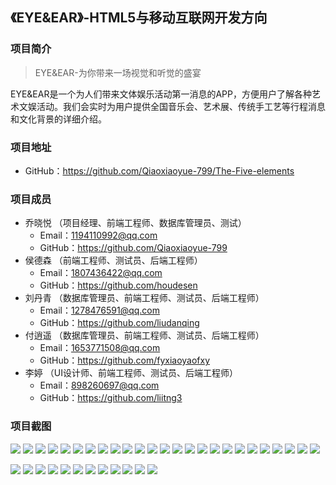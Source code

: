 ## 《EYE&EAR》-HTML5与移动互联网开发方向

### 项目简介

>EYE&EAR-为你带来一场视觉和听觉的盛宴

EYE&EAR是一个为人们带来文体娱乐活动第一消息的APP，方便用户了解各种艺术文娱活动。我们会实时为用户提供全国音乐会、艺术展、传统手工艺等行程消息和文化背景的详细介绍。

### 项目地址
  - GitHub：https://github.com/Qiaoxiaoyue-799/The-Five-elements

### 项目成员
* 乔晓悦 （项目经理、前端工程师、数据库管理员、测试）
    * Email：1194110992@qq.com
    * GitHub：https://github.com/Qiaoxiaoyue-799
* 侯德森 （前端工程师、测试员、后端工程师）
    * Email：1807436422@qq.com
    * GitHub：https://github.com/houdesen
* 刘丹青 （数据库管理员、前端工程师、测试员、后端工程师）
    * Email：1278476591@qq.com
    * GitHub：https://github.com/liudanqing
* 付逍遥 （数据库管理员、前端工程师、测试员、后端工程师）
    * Email：1653771508@qq.com
    * GitHub：https://github.com/fyxiaoyaofxy
* 李婷 （UI设计师、前端工程师、测试员、后端工程师）
    * Email：898260697@qq.com
    * GitHub：https://github.com/liitng3
    
### 项目截图

![](https://qiaoxiaoyue-799.github.io/The-Five-elements/project-images/%E6%89%B9%E6%B3%A8%202019-12-19%20162105.png)
![](https://qiaoxiaoyue-799.github.io/The-Five-elements/project-images/%E6%89%B9%E6%B3%A8%202019-12-19%20162222.png)
![](https://qiaoxiaoyue-799.github.io/The-Five-elements/project-images/%E6%89%B9%E6%B3%A8%202019-12-19%20162245.png)
![](https://qiaoxiaoyue-799.github.io/The-Five-elements/project-images/%E6%89%B9%E6%B3%A8%202019-12-19%20162307.png)
![](https://qiaoxiaoyue-799.github.io/The-Five-elements/project-images/%E6%89%B9%E6%B3%A8%202019-12-19%20162340.png)
![](https://qiaoxiaoyue-799.github.io/The-Five-elements/project-images/%E6%89%B9%E6%B3%A8%202019-12-19%20162440.png)
![](https://qiaoxiaoyue-799.github.io/The-Five-elements/project-images/%E6%89%B9%E6%B3%A8%202019-12-19%20162503.png)
![](https://qiaoxiaoyue-799.github.io/The-Five-elements/project-images/%E6%89%B9%E6%B3%A8%202019-12-19%20162526.png)
![](https://qiaoxiaoyue-799.github.io/The-Five-elements/project-images/%E6%89%B9%E6%B3%A8%202019-12-19%20162546.png)
![](https://qiaoxiaoyue-799.github.io/The-Five-elements/project-images/%E6%89%B9%E6%B3%A8%202019-12-19%20162654.png)
![](https://qiaoxiaoyue-799.github.io/The-Five-elements/project-images/%E6%89%B9%E6%B3%A8%202019-12-19%20162745.png)
![](https://qiaoxiaoyue-799.github.io/The-Five-elements/project-images/%E6%89%B9%E6%B3%A8%202019-12-19%20162843.png)
![](https://qiaoxiaoyue-799.github.io/The-Five-elements/project-images/%E6%89%B9%E6%B3%A8%202019-12-19%20162917.png)
![](https://qiaoxiaoyue-799.github.io/The-Five-elements/project-images/%E6%89%B9%E6%B3%A8%202019-12-19%20162948.png)
![](https://qiaoxiaoyue-799.github.io/The-Five-elements/project-images/%E6%89%B9%E6%B3%A8%202019-12-19%20163013.png)
![](https://qiaoxiaoyue-799.github.io/The-Five-elements/project-images/%E6%89%B9%E6%B3%A8%202019-12-19%20163033.png)
![](https://qiaoxiaoyue-799.github.io/The-Five-elements/project-images/%E6%89%B9%E6%B3%A8%202019-12-19%20163102.png)
![](https://qiaoxiaoyue-799.github.io/The-Five-elements/project-images/%E6%89%B9%E6%B3%A8%202019-12-19%20163132.png)
![](https://qiaoxiaoyue-799.github.io/The-Five-elements/project-images/%E6%89%B9%E6%B3%A8%202019-12-19%20163202.png)
![](https://qiaoxiaoyue-799.github.io/The-Five-elements/project-images/%E6%89%B9%E6%B3%A8%202019-12-19%20163421.png)
![](https://qiaoxiaoyue-799.github.io/The-Five-elements/project-images/%E6%89%B9%E6%B3%A8%202019-12-19%20163445.png)
![](https://qiaoxiaoyue-799.github.io/The-Five-elements/project-images/%E6%89%B9%E6%B3%A8%202019-12-19%20163513.png)
![](https://qiaoxiaoyue-799.github.io/The-Five-elements/project-images/%E6%89%B9%E6%B3%A8%202019-12-19%20163537.png)
![](https://qiaoxiaoyue-799.github.io/The-Five-elements/project-images/%E6%89%B9%E6%B3%A8%202019-12-19%20163557.png)
![](https://qiaoxiaoyue-799.github.io/The-Five-elements/project-images/%E6%89%B9%E6%B3%A8%202019-12-19%20163619.png)


![](https://qiaoxiaoyue-799.github.io/The-Five-elements/project-images/1.png)
![](https://qiaoxiaoyue-799.github.io/The-Five-elements/project-images/3.png)
![](https://qiaoxiaoyue-799.github.io/The-Five-elements/project-images/2.png)
![](https://qiaoxiaoyue-799.github.io/The-Five-elements/project-images/4.png)
![](https://qiaoxiaoyue-799.github.io/The-Five-elements/project-images/5.png)
![](https://qiaoxiaoyue-799.github.io/The-Five-elements/project-images/6.png)
![](https://qiaoxiaoyue-799.github.io/The-Five-elements/project-images/7.png)
![](https://qiaoxiaoyue-799.github.io/The-Five-elements/project-images/8.png)
![](https://qiaoxiaoyue-799.github.io/The-Five-elements/project-images/9.png)
![](https://qiaoxiaoyue-799.github.io/The-Five-elements/project-images/10.png)
![](https://qiaoxiaoyue-799.github.io/The-Five-elements/project-images/11.png)
![](https://qiaoxiaoyue-799.github.io/The-Five-elements/project-images/12.png)


